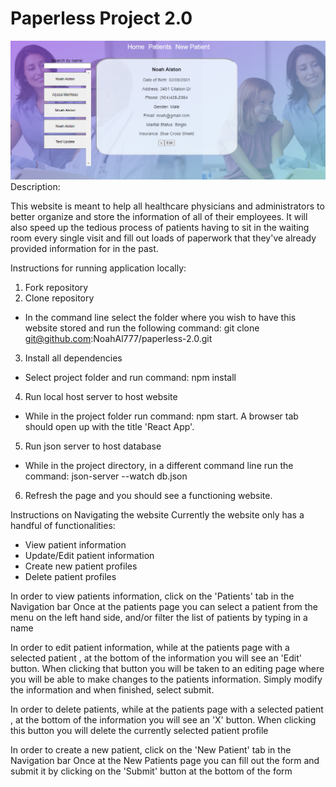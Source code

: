 # Paperless Project 2.0
![Paperless Project 2.0 patients showpage](./src/images/paperless-2.0-patients.PNG)
Description:

This website is meant to help all healthcare physicians and administrators to better organize and store the information of all of their employees. It will also speed up the tedious process of patients having to sit in the waiting room every single visit and fill out loads of paperwork that they've already provided information for in the past.

Instructions for running application locally:
1. Fork repository
2. Clone repository
  - In the command line select the folder where you wish to have this website stored and run the following command: git clone git@github.com:NoahAl777/paperless-2.0.git
3. Install all dependencies
  - Select project folder and run command: npm install
4. Run local host server to host website
  - While in the project folder run command: npm start. A browser tab should open up with the title 'React App'.
5. Run json server to host database
  - While in the project directory, in a different command line run the command: json-server --watch db.json
6. Refresh the page and you should see a functioning website.

Instructions on Navigating the website
Currently the website only has a handful of functionalities:

* View patient information
* Update/Edit patient information
* Create new patient profiles
* Delete patient profiles

In order to view patients information, click on the 'Patients' tab in the Navigation bar
Once at the patients page you can select a patient from the menu on the left hand side, and/or filter the list of patients by typing in a name

In order to edit patient information, while at the patients page with a selected patient
, at the bottom of the information you will see an 'Edit' button. When clicking that button you will be taken to an editing page where you will be able to make changes to the patients information. Simply modify the information and when finished, select submit.

In order to delete patients, while at the patients page with a selected patient
, at the bottom of the information you will see an 'X' button. When clicking this button you will delete the currently selected patient profile

In order to create a new patient, click on the 'New Patient' tab in the Navigation bar
Once at the New Patients page you can fill out the form and submit it by clicking on the 'Submit' button at the bottom of the form